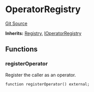 # OperatorRegistry
[Git Source](https://github.com/symbioticfi/core/blob/34733e78ecb0c08640f857df155aa6d467dd9462/src/contracts/OperatorRegistry.sol)

**Inherits:**
[Registry](/Users/andreikorokhov/symbiotic/core/docs/autogen/src/src/contracts/common/Registry.sol/abstract.Registry.md), [IOperatorRegistry](/Users/andreikorokhov/symbiotic/core/docs/autogen/src/src/interfaces/IOperatorRegistry.sol/interface.IOperatorRegistry.md)


## Functions
### registerOperator

Register the caller as an operator.


```solidity
function registerOperator() external;
```

